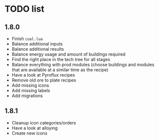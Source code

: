 # TODO list
## 1.8.0
- Finish `coal.lua`
- Balance additional inputs
- Balance additional results
- Balance energy usage and amount of buildings required
- Find the right place in the tech tree for all stages
- Balance everything with prod modules (choose buildings and modules that are available at a similar time as the recipe)
- Have a look at Pyroflux recipes
- Remove old ore to plate recipes
- Add missing icons
- Add missing labels
- Add migrations

## 1.8.1 
- Cleanup icon categories/orders
- Have a look at alloying
- Create new icons
